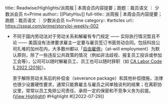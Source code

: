 title:: Readwise/Highlights/派周报 | 本周会员内容提要；跑题：裁员语文 ｜ 少数派会员 π+Prime
author:: [[PlatyHsu]]
full-title:: 派周报 | 本周会员内容提要；跑题：裁员语文 ｜ 少数派会员 π+Prime
category:: #articles
url:: https://sspai.com/prime/story/pi-weekly-002

- 不同于国内劳动法对于劳动关系和解雇有专门规定 —— 实际执行情况暂且不论 —— 美国没有法律要求雇主一定要与雇员签订书面劳动合同。包括科技公司扎堆的加州在内，大多数州都以「[自由雇佣](https://en.wikipedia.org/wiki/At-will_employment)」（at-will employment）为默认原则，除了一些违反公共政策的情况（例如非法歧视、报复员工投诉或参加工会等），公司可以随时解雇员工、员工也可以随时辞职（如 [CA Labor Code § 2922 (2018)](https://law.justia.com/codes/california/2018/code-lab/division-3/chapter-2/article-4/section-2922/)）。
  
  至于解除劳动关系后的补偿金（severance package）和其他补偿措施，法律也很少设置硬性要求，通常只能靠雇主与雇员之间单独谈判的结果；在离职协议里，常常以员工免除公司责任、承担一定的保密和不竞争义务为前提。 ([View Highlight](https://read.readwise.io/read/01g951agfzh8nc76nk1zaf17a7)) #Highlight #[[2022-07-29]]